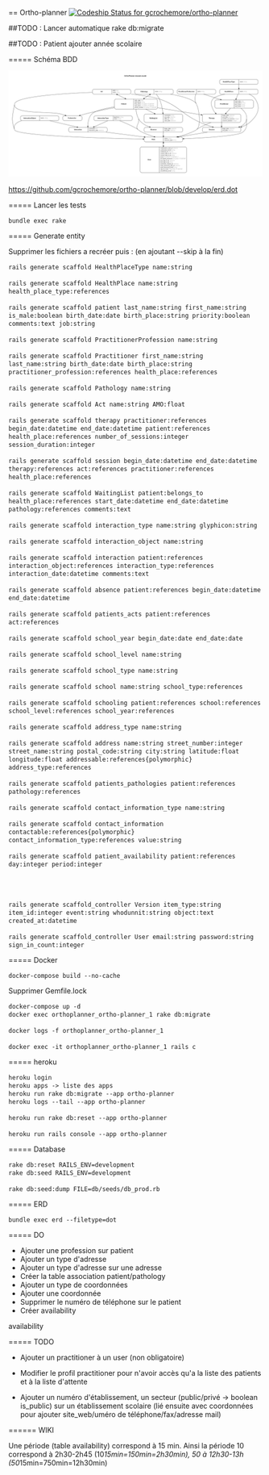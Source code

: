 == Ortho-planner [ ![Codeship Status for gcrochemore/ortho-planner](https://app.codeship.com/projects/864f9480-ac05-0134-ca14-2656ee888b62/status?branch=master)](https://app.codeship.com/projects/192362)

##TODO : Lancer automatique rake db:migrate

##TODO : Patient ajouter année scolaire

===== Schéma BDD

![Schéma BDD](https://github.com/gcrochemore/ortho-planner/blob/develop/erd.png "Schéma BDD")


https://github.com/gcrochemore/ortho-planner/blob/develop/erd.dot

===== Lancer les tests
	
	bundle exec rake

===== Generate entity

Supprimer les fichiers a recréer puis : (en ajoutant --skip à la fin)

	rails generate scaffold HealthPlaceType name:string 

	rails generate scaffold HealthPlace name:string health_place_type:references

	rails generate scaffold patient last_name:string first_name:string is_male:boolean birth_date:date birth_place:string priority:boolean comments:text job:string

	rails generate scaffold PractitionerProfession name:string

	rails generate scaffold Practitioner first_name:string last_name:string birth_date:date birth_place:string practitioner_profession:references health_place:references

	rails generate scaffold Pathology name:string

	rails generate scaffold Act name:string AMO:float

	rails generate scaffold therapy practitioner:references begin_date:datetime end_date:datetime patient:references health_place:references number_of_sessions:integer session_duration:integer

	rails generate scaffold session begin_date:datetime end_date:datetime therapy:references act:references practitioner:references health_place:references

	rails generate scaffold WaitingList patient:belongs_to health_place:references start_date:datetime end_date:datetime pathology:references comments:text

	rails generate scaffold interaction_type name:string glyphicon:string

	rails generate scaffold interaction_object name:string

	rails generate scaffold interaction patient:references interaction_object:references interaction_type:references interaction_date:datetime comments:text

	rails generate scaffold absence patient:references begin_date:datetime end_date:datetime

	rails generate scaffold patients_acts patient:references act:references

	rails generate scaffold school_year begin_date:date end_date:date

	rails generate scaffold school_level name:string

	rails generate scaffold school_type name:string

	rails generate scaffold school name:string school_type:references

	rails generate scaffold schooling patient:references school:references school_level:references school_year:references

	rails generate scaffold address_type name:string

	rails generate scaffold address name:string street_number:integer street_name:string postal_code:string city:string latitude:float longitude:float addressable:references{polymorphic} address_type:references

	rails generate scaffold patients_pathologies patient:references pathology:references

	rails generate scaffold contact_information_type name:string

	rails generate scaffold contact_information contactable:references{polymorphic} contact_information_type:references value:string

	rails generate scaffold patient_availability patient:references day:integer period:integer




	rails generate scaffold_controller Version item_type:string item_id:integer event:string whodunnit:string object:text created_at:datetime

	rails generate scaffold_controller User email:string password:string sign_in_count:integer


===== Docker

	docker-compose build --no-cache

Supprimer Gemfile.lock

	docker-compose up -d
	docker exec orthoplanner_ortho-planner_1 rake db:migrate

	docker logs -f orthoplanner_ortho-planner_1

	docker exec -it orthoplanner_ortho-planner_1 rails c

===== heroku

	heroku login
	heroku apps -> liste des apps
	heroku run rake db:migrate --app ortho-planner
	heroku logs --tail --app ortho-planner

	heroku run rake db:reset --app ortho-planner

	heroku run rails console --app ortho-planner


===== Database 

	rake db:reset RAILS_ENV=development
	rake db:seed RAILS_ENV=development

	rake db:seed:dump FILE=db/seeds/db_prod.rb

===== ERD

	bundle exec erd --filetype=dot

===== DO

* Ajouter une profession sur patient
* Ajouter un type d'adresse
* Ajouter un type d'adresse sur une adresse
* Créer la table association patient/pathology
* Ajouter un type de coordonnées
* Ajouter une coordonnée
* Supprimer le numéro de téléphone sur le patient
* Créer availability

availability

===== TODO

* Ajouter un practitioner à un user (non obligatoire)

* Modifier le profil practitioner pour n'avoir accès qu'a la liste des patients et à la liste d'attente

* Ajouter un numéro d'établissement, un secteur (public/privé -> boolean is_public) sur un établissement scolaire (lié ensuite avec coordonnées pour ajouter site_web/uméro de téléphone/fax/adresse mail)


====== WIKI

Une période (table availability) correspond à 15 min. Ainsi la période 10 correspond à 2h30-2h45 (10*15min=150min=2h30min), 50 à 12h30-13h (50*15min=750min=12h30min)